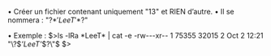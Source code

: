 • Créer un fichier contenant uniquement "13" et RIEN d’autre.
• Il se nommera : "\?$*'LeeT'*$?\"

• Exemple :
$>ls -lRa *LeeT* | cat -e
-rw---xr-- 1 75355 32015 2 Oct 2 12:21 "\?$*'LeeT'*$?\"$
$>